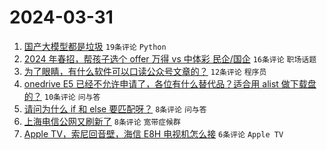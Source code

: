 # 2024-03-31

1. [国产大模型都是垃圾](https://www.v2ex.com/t/1028510) `19条评论` `Python`
1. [2024 年春招，帮孩子选个 offer 万得 vs 中体彩 民企/国企](https://www.v2ex.com/t/1028501) `16条评论` `职场话题`
1. [为了眼睛，有什么软件可以口读公众号文章的？](https://www.v2ex.com/t/1028497) `12条评论` `程序员`
1. [onedrive E5 已经不允许申请了，各位有什么替代品？适合用 alist 做下载盘的？](https://www.v2ex.com/t/1028513) `10条评论` `问与答`
1. [请问为什么 if 和 else 要匹配呀？](https://www.v2ex.com/t/1028518) `8条评论` `问与答`
1. [上海电信公网又刷新了](https://www.v2ex.com/t/1028494) `8条评论` `宽带症候群`
1. [Apple TV，索尼回音壁，海信 E8H 电视机怎么接](https://www.v2ex.com/t/1028496) `6条评论` `Apple TV`
